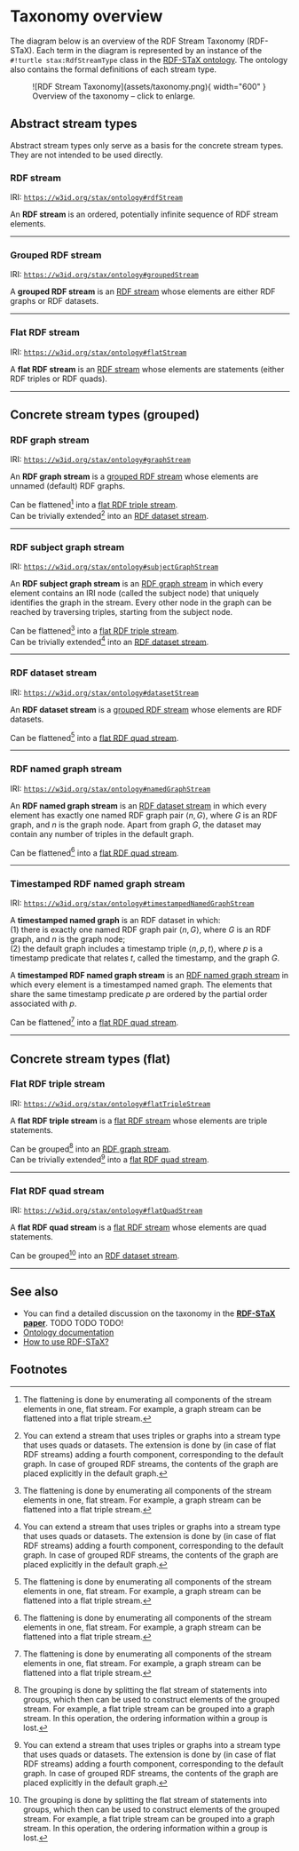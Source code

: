 # Taxonomy overview

The diagram below is an overview of the RDF Stream Taxonomy (RDF-STaX). Each term in the diagram is represented by an instance of the `#!turtle stax:RdfStreamType` class in the [RDF-STaX ontology](ontology.md). The ontology also contains the formal definitions of each stream type.

<figure markdown>
  ![RDF Stream Taxonomy](assets/taxonomy.png){ width="600" }
  <figcaption>Overview of the taxonomy – click to enlarge.</figcaption>
</figure>

## Abstract stream types

Abstract stream types only serve as a basis for the concrete stream types. They are not intended to be used directly.

### RDF stream

IRI: [`https://w3id.org/stax/ontology#rdfStream`](https://w3id.org/stax/ontology#rdfStream)

An **RDF stream** is an ordered, potentially infinite sequence of RDF stream elements.

----

### Grouped RDF stream

IRI: [`https://w3id.org/stax/ontology#groupedStream`](https://w3id.org/stax/ontology#groupedStream)

A **grouped RDF stream** is an [RDF stream](#rdf-stream) whose elements are either RDF graphs or RDF datasets.

----

### Flat RDF stream

IRI: [`https://w3id.org/stax/ontology#flatStream`](https://w3id.org/stax/ontology#flatStream)

A **flat RDF stream** is an [RDF stream](#rdf-stream) whose elements are statements (either RDF triples or RDF quads).

----

## Concrete stream types (grouped)

### RDF graph stream

IRI: [`https://w3id.org/stax/ontology#graphStream`](https://w3id.org/stax/ontology#graphStream)

An **RDF graph stream** is a [grouped RDF stream](#grouped-rdf-stream) whose elements are unnamed (default) RDF graphs.

Can be flattened[^1] into a [flat RDF triple stream](#flat-rdf-triple-stream). <br>
Can be trivially extended[^3] into an [RDF dataset stream](#rdf-dataset-stream).

----

### RDF subject graph stream

IRI: [`https://w3id.org/stax/ontology#subjectGraphStream`](https://w3id.org/stax/ontology#subjectGraphStream)

An **RDF subject graph stream** is an [RDF graph stream](#rdf-graph-stream) in which every element contains an IRI node (called the subject node) that uniquely identifies the graph in the stream. Every other node in the graph can be reached by traversing triples, starting from the subject node.

Can be flattened[^1] into a [flat RDF triple stream](#flat-rdf-triple-stream). <br>
Can be trivially extended[^3] into an [RDF dataset stream](#rdf-dataset-stream).

----

### RDF dataset stream

IRI: [`https://w3id.org/stax/ontology#datasetStream`](https://w3id.org/stax/ontology#datasetStream)

An **RDF dataset stream** is a [grouped RDF stream](#grouped-rdf-stream) whose elements are RDF datasets.

Can be flattened[^1] into a [flat RDF quad stream](#flat-rdf-quad-stream).

----

### RDF named graph stream

IRI: [`https://w3id.org/stax/ontology#namedGraphStream`](https://w3id.org/stax/ontology#namedGraphStream)

An **RDF named graph stream** is an [RDF dataset stream](#rdf-dataset-stream) in which every element has exactly one named RDF graph pair $\langle n, G \rangle$, where $G$ is an RDF graph, and $n$ is the graph node. Apart from graph $G$, the dataset may contain any number of triples in the default graph.

Can be flattened[^1] into a [flat RDF quad stream](#flat-rdf-quad-stream).

----

### Timestamped RDF named graph stream

IRI: [`https://w3id.org/stax/ontology#timestampedNamedGraphStream`](https://w3id.org/stax/ontology#timestampedNamedGraphStream)

A **timestamped named graph** is an RDF dataset in which: <br>
(1) there is exactly one named RDF graph pair $\langle n, G \rangle$, where $G$ is an RDF graph, and $n$ is the graph node; <br>
(2) the default graph includes a timestamp triple $\langle n, p, t \rangle$, where $p$ is a timestamp predicate that relates $t$, called the timestamp, and the graph $G$.

A **timestamped RDF named graph stream** is an [RDF named graph stream](#rdf-named-graph-stream) in which every element is a timestamped named graph. The elements that share the same timestamp predicate $p$ are ordered by the partial order associated with $p$.

Can be flattened[^1] into a [flat RDF quad stream](#flat-rdf-quad-stream).

----

## Concrete stream types (flat)

### Flat RDF triple stream

IRI: [`https://w3id.org/stax/ontology#flatTripleStream`](https://w3id.org/stax/ontology#flatTripleStream)

A **flat RDF triple stream** is a [flat RDF stream](#flat-rdf-stream) whose elements are triple statements.

Can be grouped[^2] into an [RDF graph stream](#rdf-graph-stream). <br>
Can be trivially extended[^3] into a [flat RDF quad stream](#flat-rdf-quad-stream).

----

### Flat RDF quad stream

IRI: [`https://w3id.org/stax/ontology#flatQuadStream`](https://w3id.org/stax/ontology#flatQuadStream)

A **flat RDF quad stream** is a [flat RDF stream](#flat-rdf-stream) whose elements are quad statements.

Can be grouped[^2] into an [RDF dataset stream](#rdf-dataset-stream).

----

## See also

- You can find a detailed discussion on the taxonomy in the **[RDF-STaX paper]()**. TODO TODO TODO!
- [Ontology documentation](ontology.md)
- [How to use RDF-STaX?](use-it.md)

## Footnotes

[^1]: The flattening is done by enumerating all components of the stream elements in one, flat stream. For example, a graph stream can be flattened into a flat triple stream.
[^2]: The grouping is done by splitting the flat stream of statements into groups, which then can be used to construct elements of the grouped stream. For example, a flat triple stream can be grouped into a graph stream. In this operation, the ordering information within a group is lost.
[^3]: You can extend a stream that uses triples or graphs into a stream type that uses quads or datasets. The extension is done by (in case of flat RDF streams) adding a fourth component, corresponding to the default graph. In case of grouped RDF streams, the contents of the graph are placed explicitly in the default graph.
